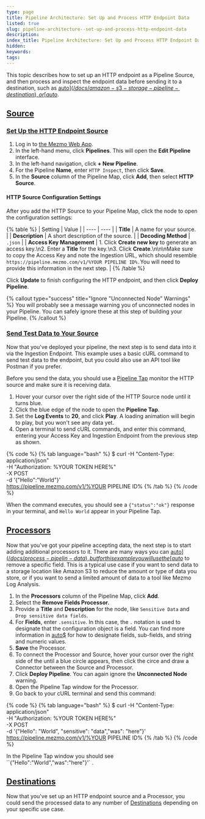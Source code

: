 ```yaml
---
type: page
title: Pipeline Architecture: Set Up and Process HTTP Endpoint Data
listed: true
slug: pipeline-architecture--set-up-and-process-http-endpoint-data
description: 
index_title: Pipeline Architecture: Set Up and Process HTTP Endpoint Data
hidden: 
keywords: 
tags: 
---
```


This topic describes how to set up an HTTP endpoint as a Pipeline Source, and then process and inspect the endpoint data before sending it to a destination, such as [auto$](/docs/amazon-s3-storage-pipeline-destination), or [auto$](/docs/mezmo-log-analysis-pipeline-destination).

## [Source](https://docs.mezmo.com/docs/pipeline-architecture-HTTP-endpoint#source)

### [Set Up the HTTP Endpoint Source](https://docs.mezmo.com/docs/pipeline-architecture-HTTP-endpoint#set-up-the-http-endpoint-source)

1. Log in to [the Mezmo Web App](https://docs.mezmo.com/app.mezmo.com).
2. In the left-hand menu, click **Pipelines**. This will open the **Edit Pipeline** interface.
3. In the left-hand navigation, click **+ New Pipeline**.
4. For the Pipeline **Name**, enter `HTTP Inspect`, then click **Save**.
5. In the **Source** column of the Pipeline Map, click **Add**, then select **HTTP Source**.

#### HTTP Source Configuration Settings

After you add the HTTP Source to your Pipeline Map, click the node to open the configuration settings:

{% table %}
| Setting | Value | 
| ---- | ---- | 
| **Title** | A name for your source. | 
| **Description** | A short description of the source. | 
| **Decoding Method** | `.json` | 
| **Access Key Management** | 1. Click **Create new key** to generate an access key.\n2. Enter a **Title** for the key.\n3. Click **Create**.\n\n\nMake sure to copy the Access Key and note the Ingestion URL, which should resemble `https://pipeline.mezmo.com/v1/%YOUR PIPELINE ID%.`You will need to provide this information in the next step. | 
{% /table %}

Click **Update** to finish configuring the HTTP endpoint, and then click **Deploy Pipeline**.

{% callout type="success" title="Ignore \"Unconnected Node\" Warnings" %}
You will probably see a message warning you of unconnected nodes in your Pipeline. You can safely ignore these at this step of building your Pipeline.
{% /callout %}

### [Send Test Data to Your Source](https://docs.mezmo.com/docs/pipeline-architecture-HTTP-endpoint#send-test-data-to-your-source)

Now that you've deployed your pipeline, the next step is to send data into it via the Ingestion Endpoint. This example uses a basic cURL command to send test data to the endpoint, but you could also use an API tool like Postman if you prefer.

Before you send the data, you should use a [Pipeline Tap](/docs/view-and-sample-pipeline-data) monitor the HTTP source and make sure it is receiving data.

1. Hover your cursor over the right side of the HTTP Source node until it turns blue.
2. Click the blue edge of the node to open the **Pipeline Tap**.
3. Set the **Log Events** to **20**, and click **Play**. A loading animation will begin to play, but you won't see any data yet.
4. Open a terminal to send cURL commands, and enter this command, entering your Access Key and Ingestion Endpoint from the previous step as shown.

{% code %}
{% tab language="bash" %}
$ curl -H "Content-Type: application/json" \
       -H "Authorization: %YOUR TOKEN HERE%" \
       -X POST \
       -d '{"Hello":"World"}' \
       https://pipeline.mezmo.com/v1/%YOUR PIPELINE ID%
{% /tab %}
{% /code %}

When the command executes, you should see a `{"status":"ok"}` response in your terminal, and `Hello World` appear in your Pipeline Tap.

## [Processors](https://docs.mezmo.com/docs/pipeline-architecture-HTTP-endpoint#processors)

Now that you've got your pipeline accepting data, the next step is to start adding additional processors to it. There are many ways you can [auto$](/docs/process-pipelin-data), but for this example you will use the [auto$](/docs/remove-fields-pipeline-processor) to remove a specific field. This is a typical use case if you want to send data to a storage location like Amazon S3 to reduce the amount or type of data you store, or if you want to send a limited amount of data to a tool like Mezmo Log Analysis.

1. In the **Processors** column of the Pipeline Map, click **Add**.
2. Select the **Remove Fields Processor.**
3. Provide a **Title** and **Description** for the node, like `Sensitive Data` and `Drop sensitive data fields`.
4. For **Fields**, enter `.sensitive`. In this case, the `.` notation is used to designate that the configuration object is a field. You can find more information in [auto$](/docs/syntax-for-editing-pipeline-component-configuration-values) for how to designate fields, sub-fields, and string and numeric values.
5. **Save** the Processor.
6. To connect the Processor and Source, hover your cursor over the right side of the until a blue circle appears, then click the circe and draw a Connector between the Source and Processor.
7. Click **Deploy Pipeline**. You can again ignore the **Unconnected Node** warning.
8. Open the Pipeline Tap window for the Processor.
9. Go back to your cURL terminal and send this command:

{% code %}
{% tab language="bash" %}
$ curl -H "Content-Type: application/json" \
       -H "Authorization: %YOUR TOKEN HERE%" \
       -X POST \
       -d '{"Hello": "World", "sensitive": "data","was": "here"}' \
       https://pipeline.mezmo.com/v1/%YOUR PIPELINE ID%
{% /tab %}
{% /code %}

In the Pipeline Tap window you should see ``{"Hello":"World","was":"here"}'` .

## [Destinations](https://docs.mezmo.com/docs/pipeline-architecture-HTTP-endpoint#destinations)

Now that you've set up an HTTP endpoint source and a Processor, you could send the processed data to any number of [Destinations](/docs/set-up-pipeline-destinations) depending on your specific use case.